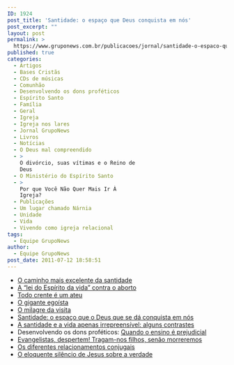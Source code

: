 ```yaml
---
ID: 1924
post_title: 'Santidade: o espaço que Deus conquista em nós'
post_excerpt: ""
layout: post
permalink: >
  https://www.gruponews.com.br/publicacoes/jornal/santidade-o-espaco-que-deus-conquista-em-nos
published: true
categories:
  - Artigos
  - Bases Cristãs
  - CDs de músicas
  - Comunhão
  - Desenvolvendo os dons proféticos
  - Espírito Santo
  - Família
  - Geral
  - Igreja
  - Igreja nos lares
  - Jornal GrupoNews
  - Livros
  - Notícias
  - O Deus mal compreendido
  - >
    O divórcio, suas vítimas e o Reino de
    Deus
  - O Ministério do Espírito Santo
  - >
    Por que Você Não Quer Mais Ir À
    Igreja?
  - Publicações
  - Um lugar chamado Nárnia
  - Unidade
  - Vida
  - Vivendo como igreja relacional
tags:
  - Equipe GrupoNews
author:
  - Equipe GrupoNews
post_date: 2011-07-12 18:58:51
---
```

<ul>
	<li><a href="http://www.gruponews.com.br/2011/07/o-caminho-mais-excelente-da-santidade.html">O caminho mais excelente da santidade</a></li>
	<li><a href="http://www.gruponews.com.br/2011/07/a-lei-do-espirito-da-vida-contra-o-aborto.html">A “lei do Espírito da vida” contra o aborto</a></li>
	<li><a href="http://www.gruponews.com.br/2011/07/todo-crente-e-um-ateu.html">Todo crente é um ateu</a></li>
	<li><a href="http://www.gruponews.com.br/2011/07/o-gigante-egoista.html">O gigante egoísta</a></li>
	<li><a href="http://www.gruponews.com.br/2011/07/o-milagre-da-visita.html">O milagre da visita</a></li>
	<li><a href="http://www.gruponews.com.br/2011/07/santidade-o-espaco-que-o-deus-que-se-da-conquista-em-nos.html">Santidade: o espaço que o Deus que se dá conquista em nós</a></li>
	<li><a href="http://www.gruponews.com.br/2011/07/a-santidade-e-a-vida-apenas-irrepreensivel-alguns-contrastes.html">A santidade e a vida apenas irrepreensível: alguns contrastes</a></li>
	<li>Desenvolvendo os dons proféticos: <a href="http://www.gruponews.com.br/2011/07/quando-o-ensino-e-prejudicial-uma-enfase-exagerada-no-ministerio-da-palavra-acaba-sufocando-outros-dons.html">Quando o ensino é prejudicial</a></li>
	<li><a href="http://www.gruponews.com.br/2011/07/evangelistas-despertem-tragam-nos-filhos-senao-morreremos.html">Evangelistas, despertem! Tragam-nos filhos, senão morreremos</a></li>
	<li><a href="http://www.gruponews.com.br/2011/07/os-diferentes-relacionamentos-conjugais.html">Os diferentes relacionamentos conjugais</a></li>
	<li><a href="http://www.gruponews.com.br/2011/07/o-eloquente-silencio-de-jesus-sobre-a-verdade.html">O eloquente silêncio de Jesus sobre a verdade</a></li>
</ul>
